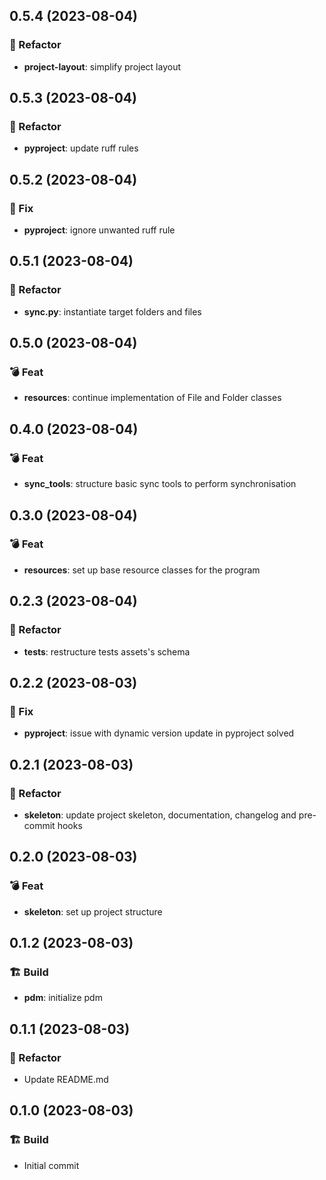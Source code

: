 ## 0.5.4 (2023-08-04)

### 📝 Refactor

- **project-layout**: simplify project layout

## 0.5.3 (2023-08-04)

### 📝 Refactor

- **pyproject**: update ruff rules

## 0.5.2 (2023-08-04)

### 🔨 Fix

- **pyproject**: ignore unwanted ruff rule

## 0.5.1 (2023-08-04)

### 📝 Refactor

- **sync.py**: instantiate target folders and files

## 0.5.0 (2023-08-04)

### 💣 Feat

- **resources**: continue implementation of File and Folder classes

## 0.4.0 (2023-08-04)

### 💣 Feat

- **sync_tools**: structure basic sync tools to perform synchronisation

## 0.3.0 (2023-08-04)

### 💣 Feat

- **resources**: set up base resource classes for the program

## 0.2.3 (2023-08-04)

### 📝 Refactor

- **tests**: restructure tests assets's schema

## 0.2.2 (2023-08-03)

### 🔨 Fix

- **pyproject**: issue with dynamic version update in pyproject solved

## 0.2.1 (2023-08-03)

### 📝 Refactor

- **skeleton**: update project skeleton, documentation, changelog and pre-commit hooks

## 0.2.0 (2023-08-03)

### 💣 Feat

- **skeleton**: set up project structure

## 0.1.2 (2023-08-03)

### 🏗️  Build

- **pdm**: initialize pdm

## 0.1.1 (2023-08-03)

### 📝 Refactor

- Update README.md

## 0.1.0 (2023-08-03)

### 🏗️  Build

- Initial commit
